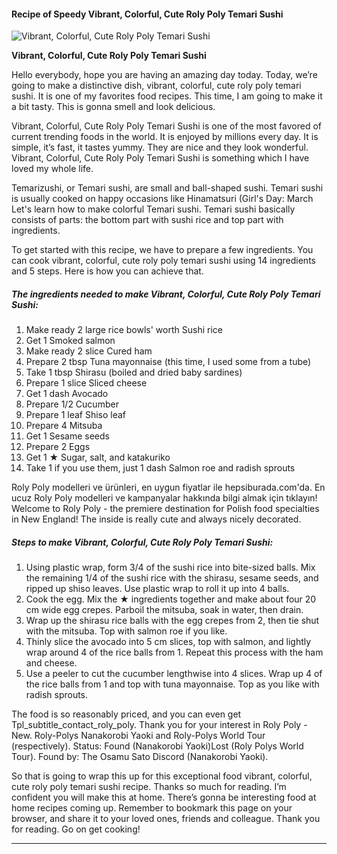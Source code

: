             

#### Recipe of Speedy Vibrant, Colorful, Cute Roly Poly Temari Sushi

![Vibrant, Colorful, Cute Roly Poly Temari Sushi](https://img-global.cpcdn.com/recipes/6659875401629696/751x532cq70/vibrant-colorful-cute-roly-poly-temari-sushi-recipe-main-photo.jpg)

**Vibrant, Colorful, Cute Roly Poly Temari Sushi**

Hello everybody, hope you are having an amazing day today. Today, we’re going to make a distinctive dish, vibrant, colorful, cute roly poly temari sushi. It is one of my favorites food recipes. This time, I am going to make it a bit tasty. This is gonna smell and look delicious.

Vibrant, Colorful, Cute Roly Poly Temari Sushi is one of the most favored of current trending foods in the world. It is enjoyed by millions every day. It is simple, it’s fast, it tastes yummy. They are nice and they look wonderful. Vibrant, Colorful, Cute Roly Poly Temari Sushi is something which I have loved my whole life.

Temarizushi, or Temari sushi, are small and ball-shaped sushi. Temari sushi is usually cooked on happy occasions like Hinamatsuri (Girl's Day: March Let's learn how to make colorful Temari sushi. Temari sushi basically consists of parts: the bottom part with sushi rice and top part with ingredients.

To get started with this recipe, we have to prepare a few ingredients. You can cook vibrant, colorful, cute roly poly temari sushi using 14 ingredients and 5 steps. Here is how you can achieve that.

##### The ingredients needed to make Vibrant, Colorful, Cute Roly Poly Temari Sushi:

1.  Make ready 2 large rice bowls' worth Sushi rice
2.  Get 1 Smoked salmon
3.  Make ready 2 slice Cured ham
4.  Prepare 2 tbsp Tuna mayonnaise (this time, I used some from a tube)
5.  Take 1 tbsp Shirasu (boiled and dried baby sardines)
6.  Prepare 1 slice Sliced cheese
7.  Get 1 dash Avocado
8.  Prepare 1/2 Cucumber
9.  Prepare 1 leaf Shiso leaf
10.  Prepare 4 Mitsuba
11.  Get 1 Sesame seeds
12.  Prepare 2 Eggs
13.  Get 1 ★ Sugar, salt, and katakuriko
14.  Take 1 if you use them, just 1 dash Salmon roe and radish sprouts

Roly Poly modelleri ve ürünleri, en uygun fiyatlar ile hepsiburada.com'da. En ucuz Roly Poly modelleri ve kampanyalar hakkında bilgi almak için tıklayın! Welcome to Roly Poly - the premiere destination for Polish food specialties in New England! The inside is really cute and always nicely decorated.

##### Steps to make Vibrant, Colorful, Cute Roly Poly Temari Sushi:

1.  Using plastic wrap, form 3/4 of the sushi rice into bite-sized balls. Mix the remaining 1/4 of the sushi rice with the shirasu, sesame seeds, and ripped up shiso leaves. Use plastic wrap to roll it up into 4 balls.
2.  Cook the egg. Mix the ★ ingredients together and make about four 20 cm wide egg crepes. Parboil the mitsuba, soak in water, then drain.
3.  Wrap up the shirasu rice balls with the egg crepes from 2, then tie shut with the mitsuba. Top with salmon roe if you like.
4.  Thinly slice the avocado into 5 cm slices, top with salmon, and lightly wrap around 4 of the rice balls from 1. Repeat this process with the ham and cheese.
5.  Use a peeler to cut the cucumber lengthwise into 4 slices. Wrap up 4 of the rice balls from 1 and top with tuna mayonnaise. Top as you like with radish sprouts.

The food is so reasonably priced, and you can even get Tpl\_subtitle\_contact\_roly\_poly. Thank you for your interest in Roly Poly - New. Roly-Polys Nanakorobi Yaoki and Roly-Polys World Tour (respectively). Status: Found (Nanakorobi Yaoki)Lost (Roly Polys World Tour). Found by: The Osamu Sato Discord (Nanakorobi Yaoki).

So that is going to wrap this up for this exceptional food vibrant, colorful, cute roly poly temari sushi recipe. Thanks so much for reading. I’m confident you will make this at home. There’s gonna be interesting food at home recipes coming up. Remember to bookmark this page on your browser, and share it to your loved ones, friends and colleague. Thank you for reading. Go on get cooking!

* * *
